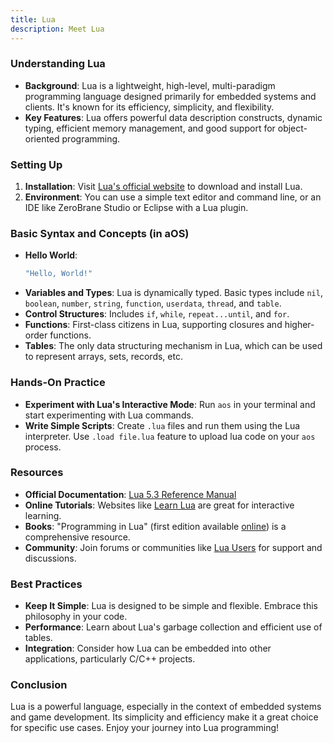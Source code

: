 ```yaml
---
title: Lua
description: Meet Lua
---
```


### Understanding Lua

- **Background**: Lua is a lightweight, high-level, multi-paradigm programming language designed primarily for embedded systems and clients. It's known for its efficiency, simplicity, and flexibility.
- **Key Features**: Lua offers powerful data description constructs, dynamic typing, efficient memory management, and good support for object-oriented programming.

### Setting Up

1. **Installation**: Visit [Lua's official website](http://www.lua.org/download.html) to download and install Lua.
2. **Environment**: You can use a simple text editor and command line, or an IDE like ZeroBrane Studio or Eclipse with a Lua plugin.

### Basic Syntax and Concepts (in aOS)

- **Hello World**:
  ```lua
  "Hello, World!"
  ```
- **Variables and Types**: Lua is dynamically typed. Basic types include `nil`, `boolean`, `number`, `string`, `function`, `userdata`, `thread`, and `table`.
- **Control Structures**: Includes `if`, `while`, `repeat...until`, and `for`.
- **Functions**: First-class citizens in Lua, supporting closures and higher-order functions.
- **Tables**: The only data structuring mechanism in Lua, which can be used to represent arrays, sets, records, etc.

### Hands-On Practice

- **Experiment with Lua's Interactive Mode**: Run `aos` in your terminal and start experimenting with Lua commands.
- **Write Simple Scripts**: Create `.lua` files and run them using the Lua interpreter. Use `.load file.lua` feature to upload lua code on your `aos` process.

### Resources

- **Official Documentation**: [Lua 5.3 Reference Manual](https://www.lua.org/manual/5.3/)
- **Online Tutorials**: Websites like [Learn Lua](https://www.learn-lua.org/) are great for interactive learning.
- **Books**: "Programming in Lua" (first edition available [online](http://www.lua.org/pil/contents.html)) is a comprehensive resource.
- **Community**: Join forums or communities like [Lua Users](http://lua-users.org/) for support and discussions.

### Best Practices

- **Keep It Simple**: Lua is designed to be simple and flexible. Embrace this philosophy in your code.
- **Performance**: Learn about Lua's garbage collection and efficient use of tables.
- **Integration**: Consider how Lua can be embedded into other applications, particularly C/C++ projects.

### Conclusion

Lua is a powerful language, especially in the context of embedded systems and game development. Its simplicity and efficiency make it a great choice for specific use cases. Enjoy your journey into Lua programming!
